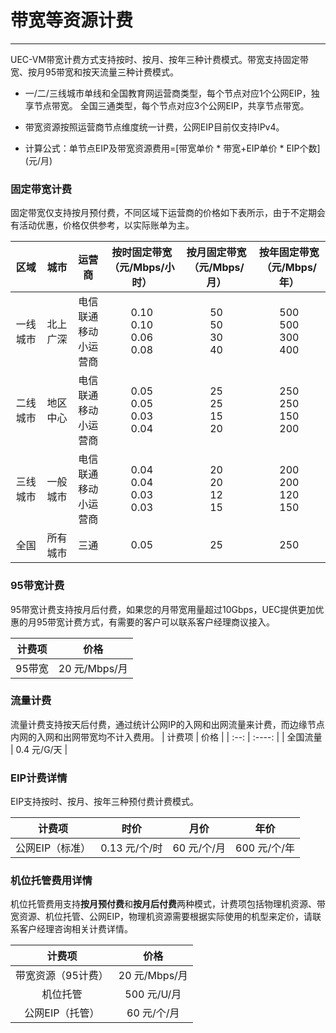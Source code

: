 # 带宽等资源计费
------
UEC-VM带宽计费方式支持按时、按月、按年三种计费模式。带宽支持固定带宽、按月95带宽和按天流量三种计费模式。 

- 一/二/三线城市单线和全国教育网运营商类型，每个节点对应1个公网EIP，独享节点带宽。 全国三通类型，每个节点对应3个公网EIP，共享节点带宽。

- 带宽资源按照运营商节点维度统一计费，公网EIP目前仅支持IPv4。

- 计算公式：单节点EIP及带宽资源费用=[带宽单价 * 带宽+EIP单价 * EIP个数] (元/月)



### **固定带宽计费**

固定带宽仅支持按月预付费，不同区域下运营商的价格如下表所示，由于不定期会有活动优惠，价格仅供参考，以实际账单为主。

| 区域 | 城市  | 运营商| 按时固定带宽<br>（元/Mbps/小时） | 按月固定带宽<br>  （元/Mbps/月） | 按年固定带宽<br>  （元/Mbps/年） |
|  :--:  | :--:  | :--:  | :----:  |  :----: |  :----: |
|一线城市|北上广深|电信<br>联通<br>移动<br>小运营商|0.10<br>0.10<br>0.06<br>0.08|50<br>50<br>30<br>40|500<br>500<br>300<br>400|
|二线城市|地区中心|电信<br>联通<br>移动<br>小运营商|0.05<br>0.05<br>0.03<br>0.04|25<br>25<br>15<br>20|250<br>250<br>150<br>200|
|三线城市|一般城市|电信<br>联通<br>移动<br>小运营商|0.04<br>0.04<br>0.03<br>0.03|20<br>20<br>12<br>15|200<br>200<br>120<br>150|
|全国|所有城市|三通|0.05|25|250|



### **95带宽计费**

95带宽计费支持按月后付费，如果您的月带宽用量超过10Gbps，UEC提供更加优惠的月95带宽计费方式，有需要的客户可以联系客户经理商议接入。

| 计费项 | 价格 |
|  :--:  | :----: |
| 95带宽 | 20 元/Mbps/月 |



### **流量计费**

流量计费支持按天后付费，通过统计公网IP的入网和出网流量来计费，而边缘节点内网的入网和出网带宽均不计入费用。
| 计费项 | 价格 |
|  :--:  | :----: |
| 全国流量 | 0.4 元/G/天 |



### **EIP计费详情**

EIP支持按时、按月、按年三种预付费计费模式。

| 计费项 | 时价 | 月价 | 年价 |
|  :--:  |:----: | :----:  |  :----: |
| 公网EIP（标准） | 0.13 元/个/时 | 60 元/个/月 | 600 元/个/年 |



### **机位托管费用详情**

机位托管费用支持**按月预付费**和**按月后付费**两种模式，计费项包括物理机资源、带宽资源、机位托管、公网EIP，物理机资源需要根据实际使用的机型来定价，请联系客户经理咨询相关计费详情。

|       计费项       |     价格      |
| :----------------: | :-----------: |
| 带宽资源（95计费） | 20 元/Mbps/月 |
|      机位托管      |  500 元/U/月  |
|  公网EIP（托管）   |  60 元/个/月  |

